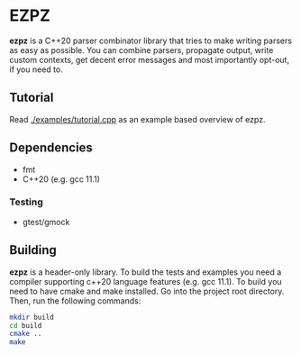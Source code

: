 # EZPZ
**ezpz** is a C++20 parser combinator library that tries to make writing parsers as easy as possible. You can combine parsers, propagate output, write custom contexts, get decent error messages and most importantly opt-out, if you need to.

## Tutorial
Read [./examples/tutorial.cpp](./examples/tutorial.cpp) as an example based overview of ezpz.

## Dependencies
- fmt
- C++20 (e.g. gcc 11.1)

### Testing
- gtest/gmock

## Building
**ezpz** is a header-only library. To build the tests and examples you need a compiler supporting c++20 language features (e.g. gcc 11.1). To build you need to have cmake and make installed. Go into the project root directory. Then, run the following commands:
```bash
mkdir build
cd build
cmake ..
make
```
